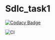 # Sdlc_task1

[![Codacy Badge](https://api.codacy.com/project/badge/Grade/9b9265b939e24885ad2cfa04005fa6ec)](https://app.codacy.com/manual/99002502/Sdlc_task1?utm_source=github.com&utm_medium=referral&utm_content=99002502/Sdlc_task1&utm_campaign=Badge_Grade_Dashboard)

![CI](https://github.com/99002502/Sdlc_task1/workflows/CI/badge.svg?branch=master)

